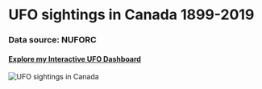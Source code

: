 # UFO sightings in Canada 1899-2019
### Data source: NUFORC

#### [Explore my Interactive UFO Dashboard](https://public.tableau.com/app/profile/sarifeenah/viz/UFOsightingsinCanada1899-2019/CanadaUFOReports1899-2019)
![UFO sightings in Canada](https://user-images.githubusercontent.com/90716926/145900222-01ba4f69-1e7d-42dc-a07d-57e20a043272.png)
